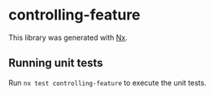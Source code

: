 # controlling-feature

This library was generated with [Nx](https://nx.dev).

## Running unit tests

Run `nx test controlling-feature` to execute the unit tests.
